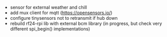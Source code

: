 - sensor for external weather and chill
- add mux client for mqtt (https://opensensors.io/)
- configure tinysensors not to retransmit if hub down
- rebuild rf24-rpi lib with external bcm library (in progress, but check
  very different spi_begin() implementations)
